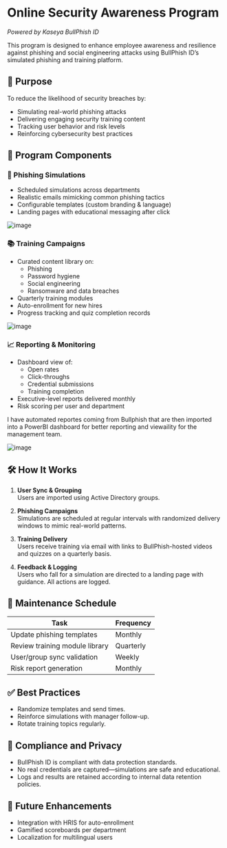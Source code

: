 # Online Security Awareness Program  
*Powered by Kaseya BullPhish ID*

This program is designed to enhance employee awareness and resilience against phishing and social engineering attacks using BullPhish ID’s simulated phishing and training platform.

## 🎯 Purpose

To reduce the likelihood of security breaches by:
- Simulating real-world phishing attacks
- Delivering engaging security training content
- Tracking user behavior and risk levels
- Reinforcing cybersecurity best practices

## 🔧 Program Components

### 🧪 Phishing Simulations
- Scheduled simulations across departments
- Realistic emails mimicking common phishing tactics
- Configurable templates (custom branding & language)
- Landing pages with educational messaging after click

![image](https://github.com/user-attachments/assets/e9e93de9-2bb5-4d44-8b20-7416720e079a)


### 📚 Training Campaigns
- Curated content library on:
  - Phishing
  - Password hygiene
  - Social engineering
  - Ransomware and data breaches
- Quarterly training modules
- Auto-enrollment for new hires
- Progress tracking and quiz completion records

![image](https://github.com/user-attachments/assets/4a63c6f5-eaeb-4801-8f7c-872288718a67)


### 📈 Reporting & Monitoring
- Dashboard view of:
  - Open rates
  - Click-throughs
  - Credential submissions
  - Training completion
- Executive-level reports delivered monthly
- Risk scoring per user and department

I have automated reportes coming from Bullphish that are then imported into a PowerBI dashboard for better reporting and viewaility for the management team.

![image](https://github.com/user-attachments/assets/a0418700-420e-4751-9008-27297d79605e)


## 🛠️ How It Works

1. **User Sync & Grouping**  
   Users are imported using Active Directory groups.

2. **Phishing Campaigns**  
   Simulations are scheduled at regular intervals with randomized delivery windows to mimic real-world patterns.

3. **Training Delivery**  
   Users receive training via email with links to BullPhish-hosted videos and quizzes on a quarterly basis.

4. **Feedback & Logging**  
   Users who fall for a simulation are directed to a landing page with guidance. All actions are logged.

## 📅 Maintenance Schedule

| Task                            | Frequency       |
|---------------------------------|-----------------|
| Update phishing templates       | Monthly         |
| Review training module library  | Quarterly       |
| User/group sync validation      | Weekly          |
| Risk report generation          | Monthly         |

## ✅ Best Practices

- Randomize templates and send times.
- Reinforce simulations with manager follow-up.
- Rotate training topics regularly.

## 🔐 Compliance and Privacy

- BullPhish ID is compliant with data protection standards.
- No real credentials are captured—simulations are safe and educational.
- Logs and results are retained according to internal data retention policies.

## 📌 Future Enhancements

- Integration with HRIS for auto-enrollment
- Gamified scoreboards per department
- Localization for multilingual users

